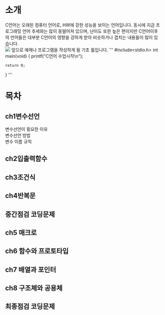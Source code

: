  # 소개
 C언어는 오래된 컴퓨터 언어로, HW에 강한 성능을 보이는 언어입니다.
 동시에 지금 프로그래밍 언어 추세와는 많이 동떨어져 있으며, 난이도 또한 높은 편이지만 C언어이후의 언어들은 대부분
 C언어의 영향을 강하게 받아 비슷하거나 겹치는 내용들이 많이 있습니다.
 <br/>
 <image src =https://github.com/kuj0210/Language/blob/master/C/img/1-0.png/>
 앞으로 예제나 프로그램을 작성하게 될 기초 틀입니다.
 '''
 #include<stdio.h>
int main(void) {
	printf("C언어 수업시작\n");

	return 0;
}
 '''
 # 목차
 ## ch1변수선언
 변수선언이 필요한 이유<br/>
 변수선언 방법<br/>
 변수 이름 규칙<br/>
 
 ## ch2입출력함수
 ## ch3조건식
 ## ch4반복문
 ## 중간점검 코딩문제
 ## ch5 매크로
 ## ch6 함수와 프로토타입
 ## ch7 배열과 포인터
 ## ch8 구조체와 공용체
 ## 최종점검 코딩문제
